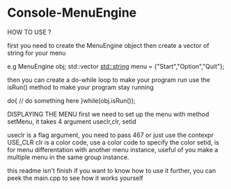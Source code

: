 # Console-MenuEngine

HOW TO USE ?

first you need to create the MenuEngine object
then create a vector of string for your menu

e.g
MenuEngine obj;
std::vector <std::string> menu = {"Start","Option","Quit"};

then you can create a do-while loop to make your program run
use the isRun() method to make your program stay running

do{
// do something here
}while(obj.isRun());

DISPLAYING THE MENU
first we need to set up the menu
with method setMenu, it takes 4 argument
useclr,clr, setid

useclr is a flag argument, you need to pass 467 or just use the contexpr USE_CLR 
clr is a color code, use a color code to specify the color
setid, is for menu differentation with another menu instance, useful of you make a multiple menu in the same group instance.


this readme isn't finish
if you want to know how to use it further, you can peek the main.cpp to see how it works yourself
